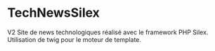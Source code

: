 # TechNewsSilex
V2
Site de news technologiques réalisé avec le framework PHP Silex. 
Utilisation de twig pour le moteur de template.
